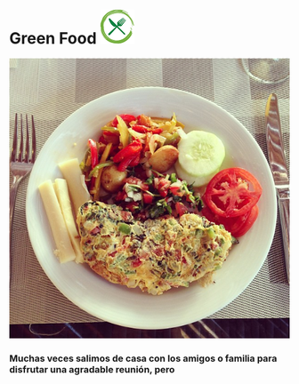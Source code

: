 # Green Food ![imagen](docs/logo.png) 


![imagen](docs/plato.jpg)

### Muchas veces salimos de casa con los amigos o familia para disfrutar una agradable reunión, pero 